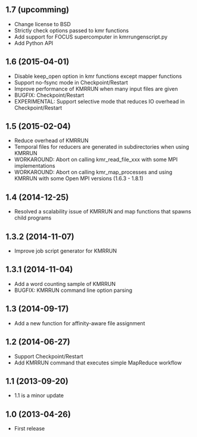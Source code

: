 ## 1.7 (upcomming)

- Change license to BSD
- Strictly check options passed to kmr functions
- Add support for FOCUS supercomputer in kmrrungenscript.py
- Add Python API

## 1.6 (2015-04-01)

- Disable keep_open option in kmr functions except mapper functions
- Support no-fsync mode in Checkpoint/Restart
- Improve performance of KMRRUN when many input files are given
- BUGFIX: Checkpoint/Restart
- EXPERIMENTAL: Support selective mode that reduces IO overhead in
  Checkpoint/Restart

## 1.5 (2015-02-04)

- Reduce overhead of KMRRUN
- Temporal files for reducers are generated in subdirectories when
  using KMRRUN
- WORKAROUND: Abort on calling kmr_read_file_xxx with some MPI
  implementations
- WORKAROUND: Abort on calling kmr_map_processes and using KMRRUN
  with some Open MPI versions (1.6.3 - 1.8.1)

## 1.4 (2014-12-25)

- Resolved a scalability issue of KMRRUN and map functions that
  spawns child programs

## 1.3.2 (2014-11-07)

- Improve job script generator for KMRRUN

## 1.3.1 (2014-11-04)

- Add a word counting sample of KMRRUN
- BUGFIX: KMRRUN command line option parsing

## 1.3 (2014-09-17)

- Add a new function for affinity-aware file assignment

## 1.2 (2014-06-27)

- Support Checkpoint/Restart
- Add KMRRUN command that executes simple MapReduce workflow

## 1.1 (2013-09-20)

- 1.1 is a minor update

## 1.0 (2013-04-26)

- First release
